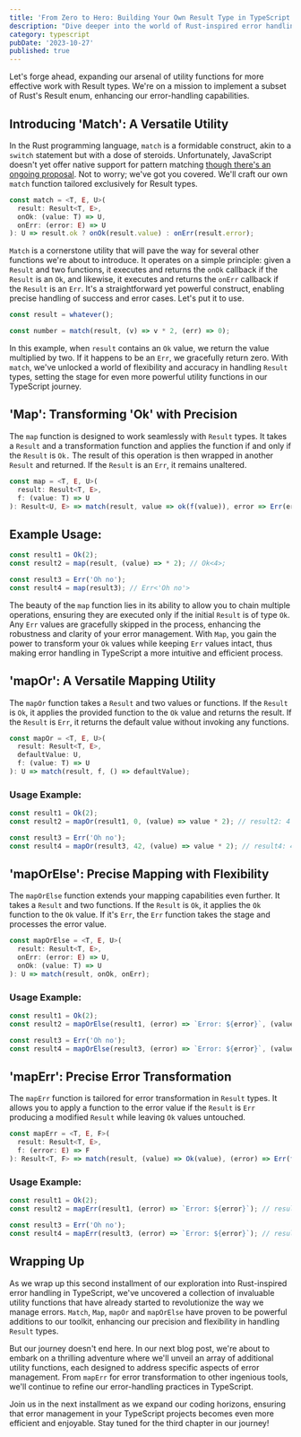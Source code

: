 ```yaml
---
title: 'From Zero to Hero: Building Your Own Result Type in TypeScript – A Rust-Inspired Adventure - Part 2'
description: "Dive deeper into the world of Rust-inspired error handling in TypeScript. Building on the foundations laid in our previous post, we'll explore additional utility functions that take your error management to the next level. Join us on this coding journey as we continue to refine your TypeScript skills and make error handling a more elegant, robust, and enjoyable part of your development process."
category: typescript
pubDate: '2023-10-27'
published: true
---
```


Let's forge ahead, expanding our arsenal of utility functions for more effective work with Result types. We're on a mission to implement a subset of Rust's Result enum, enhancing our error-handling capabilities.

## Introducing 'Match': A Versatile Utility

In the Rust programming language, `match` is a formidable construct, akin to a `switch` statement but with a dose of steroids. Unfortunately, JavaScript doesn't yet offer native support for pattern matching [though there's an ongoing proposal](https://github.com/tc39/proposal-pattern-matching). Not to worry; we've got you covered. We'll craft our own `match` function tailored exclusively for Result types.

```ts
const match = <T, E, U>(
  result: Result<T, E>, 
  onOk: (value: T) => U, 
  onErr: (error: E) => U
): U => result.ok ? onOk(result.value) : onErr(result.error);
```

`Match` is a cornerstone utility that will pave the way for several other functions we're about to introduce. It operates on a simple principle: given a `Result` and two functions, it executes and returns the `onOk` callback if the `Result` is an `Ok`, and likewise, it executes and returns the `onErr` callback if the `Result` is an `Err`. It's a straightforward yet powerful construct, enabling precise handling of success and error cases. Let's put it to use.

```ts
const result = whatever();

const number = match(result, (v) => v * 2, (err) => 0);
```

In this example, when `result` contains an `Ok` value, we return the value multiplied by two. If it happens to be an `Err`, we gracefully return zero. With `match`, we've unlocked a world of flexibility and accuracy in handling `Result` types, setting the stage for even more powerful utility functions in our TypeScript journey.

## 'Map': Transforming 'Ok' with Precision

The `map` function is designed to work seamlessly with `Result` types. It takes a `Result` and a transformation function and applies the function if and only if the `Result` is `Ok.` The result of this operation is then wrapped in another `Result` and returned. If the `Result` is an `Err`, it remains unaltered.

```ts
const map = <T, E, U>(
  result: Result<T, E>, 
  f: (value: T) => U
): Result<U, E> => match(result, value => ok(f(value)), error => Err(error));
```

## Example Usage:

```ts
const result1 = Ok(2);
const result2 = map(result, (value) => * 2); // Ok<4>;

const result3 = Err('Oh no');
const result4 = map(result3); // Err<'Oh no'>
```

The beauty of the `map` function lies in its ability to allow you to chain multiple operations, ensuring they are executed only if the initial `Result` is of type `Ok`. Any `Err` values are gracefully skipped in the process, enhancing the robustness and clarity of your error management. With `Map`, you gain the power to transform your `Ok` values while keeping `Err` values intact, thus making error handling in TypeScript a more intuitive and efficient process.

## 'mapOr': A Versatile Mapping Utility

The `mapOr` function takes a `Result` and two values or functions. If the `Result` is `Ok`, it applies the provided function to the `Ok` value and returns the result. If the `Result` is `Err`, it returns the default value without invoking any functions.

```ts
const mapOr = <T, E, U>(
  result: Result<T, E>,
  defaultValue: U,
  f: (value: T) => U
): U => match(result, f, () => defaultValue);
```

### Usage Example:

```ts
const result1 = Ok(2);
const result2 = mapOr(result1, 0, (value) => value * 2); // result2: 4

const result3 = Err('Oh no');
const result4 = mapOr(result3, 42, (value) => value * 2); // result4: 42
```

## 'mapOrElse': Precise Mapping with Flexibility

The `mapOrElse` function extends your mapping capabilities even further. It takes a `Result` and two functions. If the `Result` is `Ok`, it applies the `Ok` function to the `Ok` value. If it's `Err`, the `Err` function takes the stage and processes the error value.

```ts
const mapOrElse = <T, E, U>(
  result: Result<T, E>,
  onErr: (error: E) => U,
  onOk: (value: T) => U
): U => match(result, onOk, onErr);
```

### Usage Example:

```ts
const result1 = Ok(2);
const result2 = mapOrElse(result1, (error) => `Error: ${error}`, (value) => `Value: ${value}`); // result2: 'Value: 2'

const result3 = Err('Oh no');
const result4 = mapOrElse(result3, (error) => `Error: ${error}`, (value) => `Value: ${value}`); // result4: 'Error: Oh no'
```

## 'mapErr': Precise Error Transformation

The `mapErr` function is tailored for error transformation in `Result` types. It allows you to apply a function to the error value if the `Result` is `Err` producing a modified `Result` while leaving `Ok` values untouched.

```ts
const mapErr = <T, E, F>(
  result: Result<T, E>,
  f: (error: E) => F
): Result<T, F> => match(result, (value) => Ok(value), (error) => Err(f(error)));
```

### Usage Example:

```ts
const result1 = Ok(2);
const result2 = mapErr(result1, (error) => `Error: ${error}`); // result2: Ok<2>

const result3 = Err('Oh no');
const result4 = mapErr(result3, (error) => `Error: ${error}`); // result4: Err<'Error: Oh no'>
```

## Wrapping Up

As we wrap up this second installment of our exploration into Rust-inspired error handling in TypeScript, we've uncovered a collection of invaluable utility functions that have already started to revolutionize the way we manage errors. `Match`, `Map`, `mapOr` and `mapOrElse` have proven to be powerful additions to our toolkit, enhancing our precision and flexibility in handling `Result` types.

But our journey doesn't end here. In our next blog post, we're about to embark on a thrilling adventure where we'll unveil an array of additional utility functions, each designed to address specific aspects of error management. From `mapErr` for error transformation to other ingenious tools, we'll continue to refine our error-handling practices in TypeScript.

Join us in the next installment as we expand our coding horizons, ensuring that error management in your TypeScript projects becomes even more efficient and enjoyable. Stay tuned for the third chapter in our journey!

